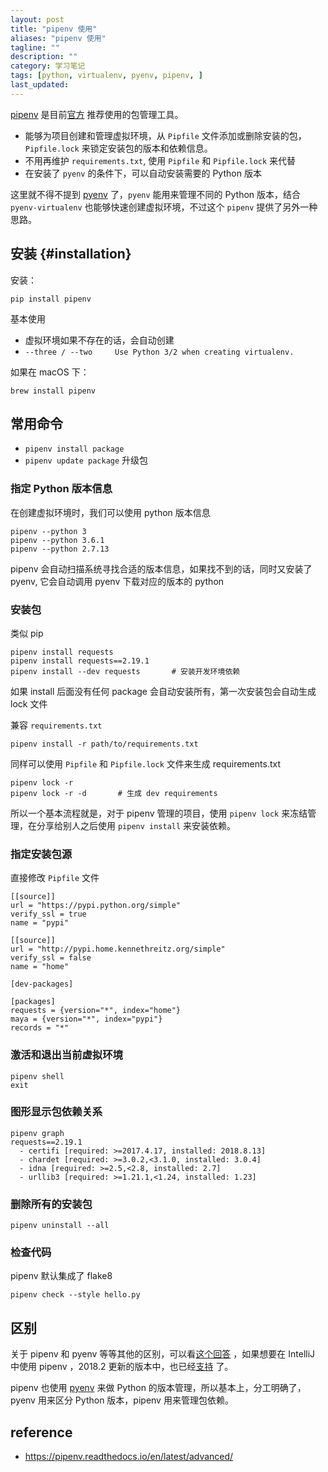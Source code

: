 ```yaml
---
layout: post
title: "pipenv 使用"
aliases: "pipenv 使用"
tagline: ""
description: ""
category: 学习笔记
tags: [python, virtualenv, pyenv, pipenv, ]
last_updated:
---
```


[pipenv](https://github.com/pypa/pipenv) 是目前[官方](https://packaging.python.org/tutorials/managing-dependencies/#managing-dependencies) 推荐使用的包管理工具。

- 能够为项目创建和管理虚拟环境，从 `Pipfile` 文件添加或删除安装的包，`Pipfile.lock` 来锁定安装包的版本和依赖信息。
- 不用再维护 `requirements.txt`, 使用 `Pipfile` 和 `Pipfile.lock` 来代替
- 在安装了 `pyenv` 的条件下，可以自动安装需要的 Python 版本

这里就不得不提到 [pyenv](/post/2017/04/pyenv.html) 了，`pyenv` 能用来管理不同的 Python 版本，结合 `pyenv-virtualenv` 也能够快速创建虚拟环境，不过这个 `pipenv` 提供了另外一种思路。

## 安装 {#installation}
安装：

    pip install pipenv

基本使用

- 虚拟环境如果不存在的话，会自动创建
- `--three / --two     Use Python 3/2 when creating virtualenv.`

如果在 macOS 下：

    brew install pipenv


## 常用命令

- `pipenv install package`
- `pipenv update package` 升级包

### 指定 Python 版本信息
在创建虚拟环境时，我们可以使用 python 版本信息

    pipenv --python 3
    pipenv --python 3.6.1
    pipenv --python 2.7.13

pipenv 会自动扫描系统寻找合适的版本信息，如果找不到的话，同时又安装了 pyenv, 它会自动调用 pyenv 下载对应的版本的 python


### 安装包
类似 pip

    pipenv install requests
    pipenv install requests==2.19.1
    pipenv install --dev requests       # 安装开发环境依赖

如果 install 后面没有任何 package 会自动安装所有，第一次安装包会自动生成 lock 文件

兼容 `requirements.txt`

    pipenv install -r path/to/requirements.txt

同样可以使用 `Pipfile` 和 `Pipfile.lock` 文件来生成 requirements.txt

    pipenv lock -r
    pipenv lock -r -d       # 生成 dev requirements

所以一个基本流程就是，对于 pipenv 管理的项目，使用 `pipenv lock` 来冻结管理，在分享给别人之后使用 `pipenv install` 来安装依赖。

### 指定安装包源
直接修改 `Pipfile` 文件

```
[[source]]
url = "https://pypi.python.org/simple"
verify_ssl = true
name = "pypi"

[[source]]
url = "http://pypi.home.kennethreitz.org/simple"
verify_ssl = false
name = "home"

[dev-packages]

[packages]
requests = {version="*", index="home"}
maya = {version="*", index="pypi"}
records = "*"
```

### 激活和退出当前虚拟环境

    pipenv shell
    exit

### 图形显示包依赖关系

    pipenv graph
    requests==2.19.1
      - certifi [required: >=2017.4.17, installed: 2018.8.13]
      - chardet [required: >=3.0.2,<3.1.0, installed: 3.0.4]
      - idna [required: >=2.5,<2.8, installed: 2.7]
      - urllib3 [required: >=1.21.1,<1.24, installed: 1.23]

### 删除所有的安装包

    pipenv uninstall --all


### 检查代码

pipenv 默认集成了 flake8

    pipenv check --style hello.py

## 区别
关于 pipenv 和 pyenv 等等其他的区别，可以看[这个回答](https://stackoverflow.com/a/41573588/1820217) ，如果想要在 IntelliJ 中使用 pipenv ，2018.2 更新的版本中，也已经[支持](https://www.jetbrains.com/help/idea/pipenv.html) 了。

pipenv 也使用 [pyenv](https://pipenv.readthedocs.io/en/latest/advanced/#automatic-python-installation) 来做 Python 的版本管理，所以基本上，分工明确了，pyenv 用来区分 Python 版本，pipenv 用来管理包依赖。

## reference

- <https://pipenv.readthedocs.io/en/latest/advanced/>
